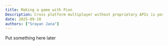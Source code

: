 ```yaml
---
title: Making a game with Pion
Description: Cross platform multiplayer without proprietary APIs is possible thanks to Pion!
date: 2025-09-10
authors: ["Srayan Jana"]
---
```


Put something here later